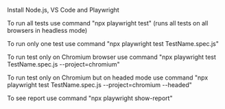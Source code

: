 Install Node.js, VS Code and Playwright

To run all tests use command "npx playwright test" (runs all tests on all browsers in headless mode)

To run only one test use command "npx playwright test TestName.spec.js"

To run test only on Chromium browser use command "npx playwright test TestName.spec.js --project=chromium"

To run test only on Chromium but on headed mode use command "npx playwright test TestName.spec.js --project=chromium --headed"

To see report use command "npx playwright show-report"
